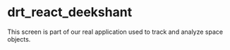 # drt_react_deekshant
This screen is part of our real application used to track and analyze space objects. 
